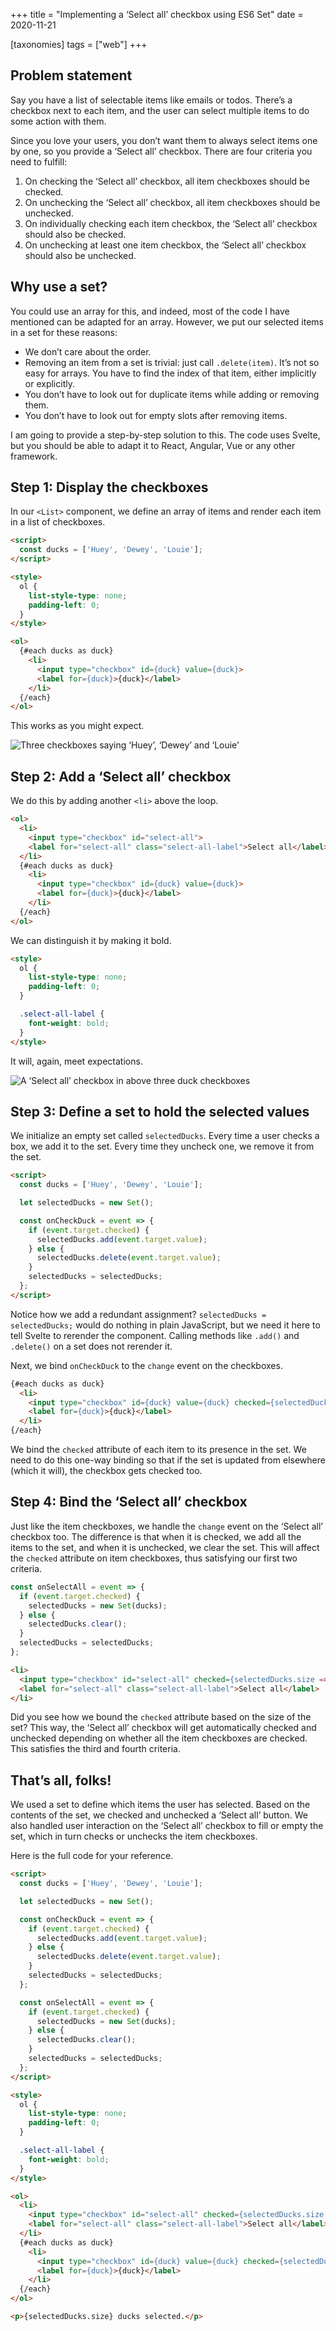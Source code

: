+++
title = "Implementing a ‘Select all’ checkbox using ES6 Set"
date = 2020-11-21

[taxonomies]
tags = ["web"]
+++

## Problem statement

Say you have a list of selectable items like emails or todos. There’s a checkbox next to each item, and the user can select multiple items to do some action with them.

Since you love your users, you don’t want them to always select items one by one, so you provide a ‘Select all’ checkbox. There are four criteria you need to fulfill:

1. On checking the ‘Select all’ checkbox, all item checkboxes should be checked.
2. On unchecking the ‘Select all’ checkbox, all item checkboxes should be unchecked.
3. On individually checking each item checkbox, the ‘Select all’ checkbox should also be checked.
4. On unchecking at least one item checkbox, the ‘Select all’ checkbox should also be unchecked.

## Why use a set?

You could use an array for this, and indeed, most of the code I have mentioned can be adapted for an array. However, we put our selected items in a set for these reasons:

- We don’t care about the order.
- Removing an item from a set is trivial: just call `.delete(item)`. It’s not so easy for arrays. You have to find the index of that item, either implicitly or explicitly.
- You don’t have to look out for duplicate items while adding or removing them.
- You don’t have to look out for empty slots after removing items.

I am going to provide a step-by-step solution to this. The code uses Svelte, but you should be able to adapt it to React, Angular, Vue or any other framework.

## Step 1: Display the checkboxes

In our `<List>` component, we define an array of items and render each item in a list of checkboxes.

```html
<script>
  const ducks = ['Huey', 'Dewey', 'Louie'];
</script>

<style>
  ol {
    list-style-type: none;
    padding-left: 0;
  }
</style>

<ol>
  {#each ducks as duck}
    <li>
      <input type="checkbox" id={duck} value={duck}>
      <label for={duck}>{duck}</label>
    </li>
  {/each}
</ol>
```

This works as you might expect.

![Three checkboxes saying ‘Huey’, ‘Dewey’ and ‘Louie’](/images/select-all-set/item-boxes-unchecked.png)

## Step 2: Add a ‘Select all’ checkbox

We do this by adding another `<li>` above the loop.

```html
<ol>
  <li>
    <input type="checkbox" id="select-all">
    <label for="select-all" class="select-all-label">Select all</label>
  </li>
  {#each ducks as duck}
    <li>
      <input type="checkbox" id={duck} value={duck}>
      <label for={duck}>{duck}</label>
    </li>
  {/each}
</ol>
```

We can distinguish it by making it bold.

```html
<style>
  ol {
    list-style-type: none;
    padding-left: 0;
  }

  .select-all-label {
    font-weight: bold;
  }
</style>
```

It will, again, meet expectations.

![A ‘Select all’ checkbox in above three duck checkboxes](/images/select-all-set/all-boxes-unchecked.png)

## Step 3: Define a set to hold the selected values

We initialize an empty set called `selectedDucks`. Every time a user checks a box, we add it to the set. Every time they uncheck one, we remove it from the set.

```html
<script>
  const ducks = ['Huey', 'Dewey', 'Louie'];

  let selectedDucks = new Set();

  const onCheckDuck = event => {
    if (event.target.checked) {
      selectedDucks.add(event.target.value);
    } else {
      selectedDucks.delete(event.target.value);
    }
    selectedDucks = selectedDucks;
  };
</script>
```

Notice how we add a redundant assignment? `selectedDucks = selectedDucks;` would do nothing in plain JavaScript, but we need it here to tell Svelte to rerender the component. Calling methods like `.add()` and `.delete()` on a set does not rerender it.

Next, we bind `onCheckDuck` to the `change` event on the checkboxes.

```html
{#each ducks as duck}
  <li>
    <input type="checkbox" id={duck} value={duck} checked={selectedDucks.has(duck)} on:change={onCheckDuck}>
    <label for={duck}>{duck}</label>
  </li>
{/each}
```

We bind the `checked` attribute of each item to its presence in the set. We need to do this one-way binding so that if the set is updated from elsewhere (which it will), the checkbox gets checked too.

## Step 4: Bind the ‘Select all’ checkbox

Just like the item checkboxes, we handle the `change` event on the ‘Select all’ checkbox too. The difference is that when it is checked, we add all the items to the set, and when it is unchecked, we clear the set. This will affect the `checked` attribute on item checkboxes, thus satisfying our first two criteria.

```js
const onSelectAll = event => {
  if (event.target.checked) {
    selectedDucks = new Set(ducks);
  } else {
    selectedDucks.clear();
  }
  selectedDucks = selectedDucks;
};
```

```html
<li>
  <input type="checkbox" id="select-all" checked={selectedDucks.size === ducks.length} on:change={onSelectAll}>
  <label for="select-all" class="select-all-label">Select all</label>
</li>
```

Did you see how we bound the `checked` attribute based on the size of the set? This way, the ‘Select all’ checkbox will get automatically checked and unchecked depending on whether all the item checkboxes are checked. This satisfies the third and fourth criteria.

## That’s all, folks!

We used a set to define which items the user has selected. Based on the contents of the set, we checked and unchecked a ‘Select all’ button. We also handled user interaction on the ‘Select all’ checkbox to fill or empty the set, which in turn checks or unchecks the item checkboxes.

Here is the full code for your reference.

```html
<script>
  const ducks = ['Huey', 'Dewey', 'Louie'];

  let selectedDucks = new Set();

  const onCheckDuck = event => {
    if (event.target.checked) {
      selectedDucks.add(event.target.value);
    } else {
      selectedDucks.delete(event.target.value);
    }
    selectedDucks = selectedDucks;
  };

  const onSelectAll = event => {
    if (event.target.checked) {
      selectedDucks = new Set(ducks);
    } else {
      selectedDucks.clear();
    }
    selectedDucks = selectedDucks;
  };
</script>

<style>
  ol {
    list-style-type: none;
    padding-left: 0;
  }

  .select-all-label {
    font-weight: bold;
  }
</style>

<ol>
  <li>
    <input type="checkbox" id="select-all" checked={selectedDucks.size === ducks.length} on:change={onSelectAll}>
    <label for="select-all" class="select-all-label">Select all</label>
  </li>
  {#each ducks as duck}
    <li>
      <input type="checkbox" id={duck} value={duck} checked={selectedDucks.has(duck)} on:change={onCheckDuck}>
      <label for={duck}>{duck}</label>
    </li>
  {/each}
</ol>

<p>{selectedDucks.size} ducks selected.</p>
```